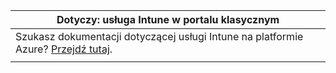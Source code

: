 |Dotyczy: usługa Intune w portalu klasycznym |
|--|
|Szukasz dokumentacji dotyczącej usługi Intune na platformie Azure? [Przejdź tutaj](https://docs.microsoft.com/intune/what-is-intune).|
| |
